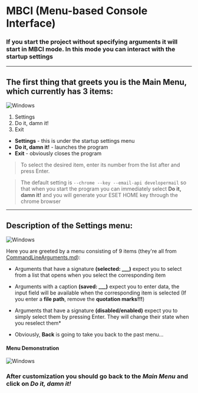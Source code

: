 # MBCI (Menu-based Сonsole Interface)

### If you start the project without specifying arguments it will start in MBCI mode. In this mode you can interact with the startup settings

---

## The first thing that greets you is the Main Menu, which currently has 3 items:

![Windows](https://github.com/rzc0d3r/ESET-KeyGen/blob/main/img/main_menu.png)

1. Settings
2. Do it, damn it!
3. Exit

* **Settings** - this is under the startup settings menu
* **Do it, damn it!** - launches the program 
* **Exit** - obviously closes the program

> To select the desired item, enter its number from the list after and press Enter.

> The default setting is ```--chrome --key --email-api developermail``` so that when you start the program you can immediately select **Do it, damn it!** and you will generate your ESET HOME key through the chrome browser

---

## Description of the Settings menu:

![Windows](https://github.com/rzc0d3r/ESET-KeyGen/blob/main/img/default_settings_menu.png)

Here you are greeted by a menu consisting of 9 items (they're all from [CommandLineArguments.md](https://github.com/rzc0d3r/ESET-KeyGen/blob/main/wiki/CommandLineArguments.md)):

* Arguments that have a signature **(selected: ___)** expect you to select from a list that opens when you select the corresponding item
* Arguments with a caption **(saved: ___)** expect you to enter data, the input field will be available when the corresponding item is selected (If you enter a **file path**, remove the **quotation marks!!!**)
* Arguments that have a signature **(disabled/enabled)** expect you to simply select them by pressing Enter. They will change their state when you reselect them*

* Obviously, **Back** is going to take you back to the past menu...

#### Menu Demonstration

![Windows](https://github.com/rzc0d3r/ESET-KeyGen/blob/main/img/custom_settings_menu.png)

### After customization you should go back to the _Main Menu_ and click on _Do it, damn it!_
